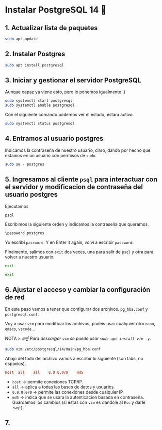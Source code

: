 # Instalar PostgreSQL 14 🐘
## 1. Actualizar lista de paquetes
```bash
sudo apt update
```
## 2. Instalar Postgres
```bash
sudo apt install postgresql
```
## 3. Iniciar y gestionar el servidor PostgreSQL
Aunque capaz ya viene esto, pero lo ponemos igualmente :)

```bash
sudo systemctl start postgresql
sudo systemctl enable postgresql
```
Con el siguiente comando podemos ver el estado, estara activo.
```bash
sudo systemctl status postgresql
```
## 4. Entramos al usuario postgres
Indicamos la contraseña de nuestro usuario, claro, dando por hecho que estamos en un usuario con permisos de `sudo`.
```bash
sudo su - postgres
```
## 5. Ingresamos al cliente `psql` para interactuar con el servidor y modificacion de contraseña del usuario postgres
Ejecutamos 
```bash
psql
```
Escribimos la siguiente orden y indicamos la contraseña que queramos.
```bash
\password postgres
```
Yo escribí `password`. Y en Enter it again, volví a escribir `password`.

Finalmente, salimos con `exit` dos veces, una para salir de `psql` y otra para volver a nuestro usuario.
```bash
exit
```
```bash
exit
```
## 6. Ajustar el acceso y cambiar la configuración de red
En este paso vamos a tener que configurar dos archivos. `pg_hba.conf` y `postgresql.conf`.

Voy a usar `vim` para modificar los archivos, podeis usar cualquier otro `nano`, `emacs`, `vscode`...

NOTA > *🤓☝️ Para descargar `vim` se puede usar `sudo apt install vim -y`.*
```bash
sudo vim /etc/postgresql/14/main/pg_hba.conf
```
Abajo del todo del archivo vamos a escribir lo siguiente (son tabs, no espacios).
```conf
host  all    all    0.0.0.0/0    md5
```
- `host` -> permite conexiones TCP/IP.
- `all` -> aplica a todas las bases de datos y usuarios.
- `0.0.0.0/0` -> permite las conexiones desde cualquier IP
- `md5` -> indica que se usara la autenticacion basada en contraseña.
Guardamos los cambios (si estas con `vim` es dandole al `Esc` y darle `:wq!`).


## 7. 
